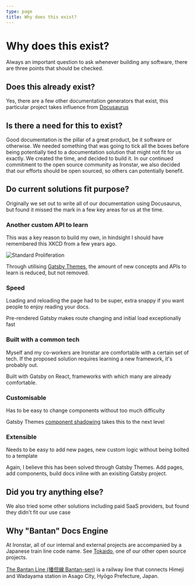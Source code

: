 ```yaml
---
type: page
title: Why does this exist?
---
```


# Why does this exist?

Always an important question to ask whenever building any software, there are three points that should be checked.

## Does this already exist?

Yes, there are a few other documentation generators that exist, this particular project takes influence from [Docusaurus](https://docusaurus.io/)

## Is there a need for this to exist?

Good documentation is the pillar of a great product, be it software or otherwise. We needed something that was going to tick all the boxes before being
potentially tied to a documentation solution that might not fit for us exactly. We created the time, and decided to build it. In our continued commitment
to the open source community as Ironstar, we also decided that our efforts should be open sourced, so others can potentially benefit.

## Do current solutions fit purpose?

Originally we set out to write all of our documentation using Docusaurus, but found it missed the mark in a few key areas for us at the time.

### Another custom API to learn

This was a key reason to build my own, in hindsight I should have remembered this XKCD from a few years ago.

![Standard Proliferation](https://imgs.xkcd.com/comics/standards.png)

Through utilising [Gatsby Themes](https://www.gatsbyjs.org/docs/themes/), the amount of new concepts and APIs to learn is reduced, but not removed.

### Speed

Loading and reloading the page had to be super, extra snappy if you want people to enjoy reading your docs.

Pre-rendered Gatsby makes route changing and initial load exceptionally fast

### Built with a common tech

Myself and my co-workers are Ironstar are comfortable with a certain set of tech. If the proposed solution requires learning a new framework, it's probably out.

Built with Gatsby on React, frameworks with which many are already comfortable.

### Customisable

Has to be easy to change components without too much difficulty

Gatsby Themes [component shadowing](https://www.christopherbiscardi.com/post/component-shadowing-in-gatsby-child-themes) takes this to the next level

### Extensible

Needs to be easy to add new pages, new custom logic without being bolted to a template

Again, I believe this has been solved through Gatsby Themes. Add pages, add components, build docs inline with an exisiting Gatsby project.

## Did you try anything else?

We also tried some other solutions including paid SaaS providers, but found they didn't fit our use case

## Why "Bantan" Docs Engine

At Ironstar, all of our internal and external projects are accompanied by a Japanese train line code name. See [Tokaido](https://tokaido.io), one of our other
open source projects.

[The Bantan Line (播但線 Bantan-sen)](https://en.wikipedia.org/wiki/Bantan_Line) is a railway line that connects Himeji and Wadayama station in Asago City, Hyōgo Prefecture, Japan.
